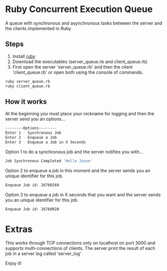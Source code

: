 # Ruby Concurrent Execution Queue
A queue with synchronous and asynchronous tasks between the server and the clients implemented in Ruby

## Steps

1. Install [ruby](https://rubyinstaller.org/)
2. Download the executables (server_queue.rb and client_queue.rb)
3. First open the server 'server_queue.rb' and then the client 'client_queue.rb' or 
open both using the console of commands.

```bash
ruby server_queue.rb
ruby client_queue.rb
```
## How it works
At the beginning you must place your nickname for logging and then the server send you an options...
```bash
--------Options--------
Enter 1 - Synchronous Job
Enter 2 - Enqueue a Job
Enter 3 - Enqueue a Job in X Seconds
```
Option 1 to do a synchronous job and the server notifies you with...
```bash
Job Synchronous Completed 'Hello Josue'
```
Option 2 to enqueue a job in this moment and the server sends you an unique identifier for this job.
```bash
Enqueue Job id: 26760260
```
Option 3 to enqueue a job in X seconds that you want and the server sends you an unique identifier for this job.
```bash
Enqueue Job id: 26760920
```
# Extras
This works through TCP connections only on localhost on port 3000 and supports multi-connections of clients.
The server print the result of each job in a server log called 'server_log'

Enjoy it!
